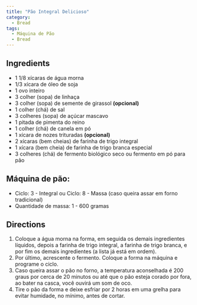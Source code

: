 ```yaml
---
title: "Pão Integral Delicioso"
category:
  - Bread
tags:
  - Máquina de Pão
  - Bread
---
```


## Ingredients
* 1 1/8 xícaras de água morna
* 1/3 xícara de óleo de soja
* 1 ovo inteiro
* 3 colher (sopa) de linhaça
* 3 colher (sopa) de semente de girassol **(opcional)**
* 1 colher (chá) de sal
* 3 colheres (sopa) de açúcar mascavo
* 1 pitada de pimenta do reino
* 1 colher (chá) de canela em pó
* 1 xícara de nozes trituradas **(opcional)**
* 2 xícaras (bem cheias) de farinha de trigo integral
* 1 xícara (bem cheia) de farinha de trigo branca especial
* 3 colheres (chá) de fermento biológico seco ou fermento em pó para pão

## Máquina de pão:
* Ciclo: 3 - Integral ou Ciclo: 8 - Massa (caso queira assar em forno tradicional)
* Quantidade de massa: 1 - 600 gramas

## Directions
1. Coloque a água morna na forma, em seguida os demais ingredientes líquidos, depois a farinha de trigo integral, a farinha de trigo branca, e por fim os demais ingredientes (a lista já está em ordem).
2. Por último, acrescente o fermento. Coloque a forma na máquina e programe o ciclo.
3. Caso queira assar o pão no forno, a temperatura aconselhada é 200 graus por cerca de 20 minutos ou até que o pão esteja corado por fora, ao bater na casca, você ouvirá um som de oco.
4. Tire o pão da forma e deixe esfriar por 2 horas em uma grelha para evitar humidade, no mínimo, antes de cortar.
